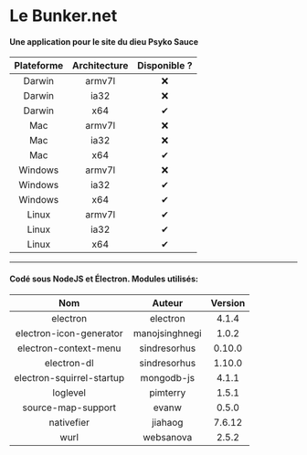 # Le Bunker.net

#### Une application pour le site du dieu Psyko Sauce

| Plateforme  | Architecture  | Disponible ? |
| :------------: | :------------:  | :------------: |
| Darwin | armv7l  | ❌ | 
| Darwin | ia32  | ❌ |
| Darwin | x64  | ✔ |
| Mac | armv7l  | ❌ | 
| Mac | ia32  | ❌ |
| Mac | x64  | ✔ |
| Windows | armv7l  | ❌ | 
| Windows | ia32  | ✔ |
| Windows | x64  | ✔ |
| Linux | armv7l  | ✔ | 
| Linux | ia32  | ✔ |
| Linux | x64  | ✔ |

------------

#### Codé sous NodeJS et Électron. Modules utilisés:

| Nom  | Auteur  | Version |
| :------------: | :------------:  | :------------: |
| electron | electron  | 4.1.4 | 
| electron-icon-generator | manojsinghnegi  | 1.0.2 | 
| electron-context-menu | sindresorhus  | 0.10.0 |
| electron-dl | sindresorhus  | 1.10.0 |
| electron-squirrel-startup | mongodb-js  | 4.1.1 | 
| loglevel | pimterry  | 1.5.1 |
| source-map-support | evanw  | 0.5.0 |
| nativefier | jiahaog  | 7.6.12 | 
| wurl | websanova  | 2.5.2 |
